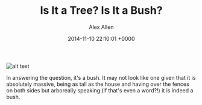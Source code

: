 ﻿---
layout: post
title: "Is It a Tree? Is It a Bush?"
date: 2014-11-10 22:10:01 +0000
comments: true
categories: Garden
author: Alex Allen
---

![alt text](https://allenar.github.com/images/IMG_21.JPG "Before")

In answering the question, it's a bush. It may not look like one given that it is absolutely massive, being as tall as the house and having over the fences on both sides but arboreally speaking (if that's even a word?!) it is indeed a bush.

